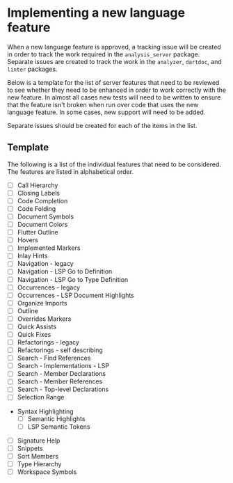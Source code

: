 # Implementing a new language feature

When a new language feature is approved, a tracking issue will be created in
order to track the work required in the `analysis_server` package. Separate
issues are created to track the work in the `analyzer`, `dartdoc`, and `linter`
packages.

Below is a template for the list of server features that need to be reviewed to
see whether they need to be enhanced in order to work correctly with the new
feature. In almost all cases new tests will need to be written to ensure that
the feature isn't broken when run over code that uses the new language feature.
In some cases, new support will need to be added.

Separate issues should be created for each of the items in the list.

## Template

The following is a list of the individual features that need to be considered.
The features are listed in alphabetical order.

- [ ] Call Hierarchy
- [ ] Closing Labels
- [ ] Code Completion
- [ ] Code Folding
- [ ] Document Symbols
- [ ] Document Colors
- [ ] Flutter Outline
- [ ] Hovers
- [ ] Implemented Markers
- [ ] Inlay Hints
- [ ] Navigation - legacy
- [ ] Navigation - LSP Go to Definition
- [ ] Navigation - LSP Go to Type Definition
- [ ] Occurrences - legacy
- [ ] Occurrences - LSP Document Highlights
- [ ] Organize Imports
- [ ] Outline
- [ ] Overrides Markers
- [ ] Quick Assists
- [ ] Quick Fixes
- [ ] Refactorings - legacy
- [ ] Refactorings - self describing
- [ ] Search - Find References
- [ ] Search - Implementations - LSP
- [ ] Search - Member Declarations
- [ ] Search - Member References
- [ ] Search - Top-level Declarations
- [ ] Selection Range
- Syntax Highlighting
  - [ ] Semantic Highlights
  - [ ] LSP Semantic Tokens
- [ ] Signature Help
- [ ] Snippets
- [ ] Sort Members
- [ ] Type Hierarchy
- [ ] Workspace Symbols

